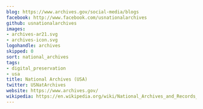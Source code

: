 ```yaml
---
blog: https://www.archives.gov/social-media/blogs
facebook: http://www.facebook.com/usnationalarchives
github: usnationalarchives
images:
- archives-ar21.svg
- archives-icon.svg
logohandle: archives
skipped: 0
sort: national_archives
tags:
- digital_preservation
- usa
title: National Archives (USA)
twitter: USNatArchives
website: https://www.archives.gov/
wikipedia: https://en.wikipedia.org/wiki/National_Archives_and_Records_Administration
---
```

